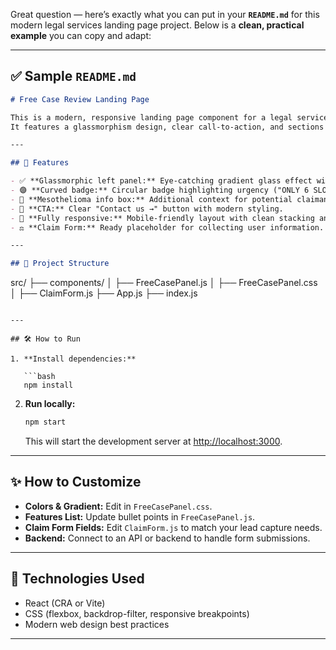 Great question — here’s exactly what you can put in your **`README.md`** for this modern legal services landing page project.
Below is a **clean, practical example** you can copy and adapt:

---

## ✅ **Sample `README.md`**

```markdown
# Free Case Review Landing Page

This is a modern, responsive landing page component for a legal services website.  
It features a glassmorphism design, clear call-to-action, and sections for trust-building content.

---

## 🚀 Features

- ✅ **Glassmorphic left panel:** Eye-catching gradient glass effect with bold stacked heading and key benefits.
- 🟣 **Curved badge:** Circular badge highlighting urgency ("ONLY 6 SLOTS LEFT").
- 📝 **Mesothelioma info box:** Additional context for potential claimants.
- 🤝 **CTA:** Clear "Contact us →" button with modern styling.
- 📱 **Fully responsive:** Mobile-friendly layout with clean stacking and spacing.
- ⚖️ **Claim Form:** Ready placeholder for collecting user information.

---

## 📂 Project Structure

```

src/
├── components/
│   ├── FreeCasePanel.js
│   ├── FreeCasePanel.css
│   ├── ClaimForm.js
├── App.js
├── index.js

````

---

## 🛠️ How to Run

1. **Install dependencies:**

   ```bash
   npm install
````

2. **Run locally:**

   ```bash
   npm start
   ```

   This will start the development server at [http://localhost:3000](http://localhost:3000).

---

## ✨ How to Customize

* **Colors & Gradient:** Edit in `FreeCasePanel.css`.
* **Features List:** Update bullet points in `FreeCasePanel.js`.
* **Claim Form Fields:** Edit `ClaimForm.js` to match your lead capture needs.
* **Backend:** Connect to an API or backend to handle form submissions.

---

## 📌 Technologies Used

* React (CRA or Vite)
* CSS (flexbox, backdrop-filter, responsive breakpoints)
* Modern web design best practices

---
